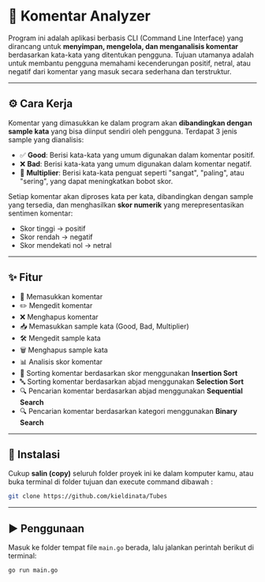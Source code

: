 # 💬 Komentar Analyzer

Program ini adalah aplikasi berbasis CLI (Command Line Interface) yang dirancang untuk **menyimpan, mengelola, dan menganalisis komentar** berdasarkan kata-kata yang ditentukan pengguna. Tujuan utamanya adalah untuk membantu pengguna memahami kecenderungan positif, netral, atau negatif dari komentar yang masuk secara sederhana dan terstruktur.

---

## ⚙️ Cara Kerja

Komentar yang dimasukkan ke dalam program akan **dibandingkan dengan sample kata** yang bisa diinput sendiri oleh pengguna. Terdapat 3 jenis sample yang dianalisis:

- ✅ **Good**: Berisi kata-kata yang umum digunakan dalam komentar positif.
- ❌ **Bad**: Berisi kata-kata yang umum digunakan dalam komentar negatif.
- 🔁 **Multiplier**: Berisi kata-kata penguat seperti "sangat", "paling", atau "sering", yang dapat meningkatkan bobot skor.

Setiap komentar akan diproses kata per kata, dibandingkan dengan sample yang tersedia, dan menghasilkan **skor numerik** yang merepresentasikan sentimen komentar:
- Skor tinggi → positif
- Skor rendah → negatif
- Skor mendekati nol → netral

---

## ✨ Fitur

- 📝 Memasukkan komentar
- ✏️ Mengedit komentar
- ❌ Menghapus komentar
- 📥 Memasukkan sample kata (Good, Bad, Multiplier)
- 🛠️ Mengedit sample kata
- 🗑️ Menghapus sample kata
- 📊 Analisis skor komentar
- 🔢 Sorting komentar berdasarkan skor menggunakan **Insertion Sort**
- 🔤 Sorting komentar berdasarkan abjad menggunakan **Selection Sort**
- 🔍 Pencarian komentar berdasarkan abjad menggunakan **Sequential Search**
- 🔍 Pencarian komentar berdasarkan kategori menggunakan **Binary Search**

---

## 🧪 Instalasi

Cukup **salin (copy)** seluruh folder proyek ini ke dalam komputer kamu, atau buka terminal di folder tujuan dan execute command dibawah :
```bash
git clone https://github.com/kieldinata/Tubes
```
---

## ▶️ Penggunaan

Masuk ke folder tempat file `main.go` berada, lalu jalankan perintah berikut di terminal:

```bash
go run main.go
```
